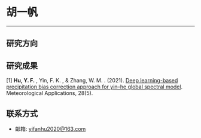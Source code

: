 # 胡一帆
---
## 研究方向

## 研究成果
[1] **Hu, Y. F.** , Yin, F. K. , & Zhang, W. M. . (2021). [Deep learning-based precipitation bias correction approach for yin–he global spectral model](../assets/papers/HYF-Deep-learning‐based-precipitation-bias-correction-approach-for-Yin-He-global.pdf). Meteorological Applications, 28(5).

## 联系方式
* 邮箱: yifanhu2020@163.com
